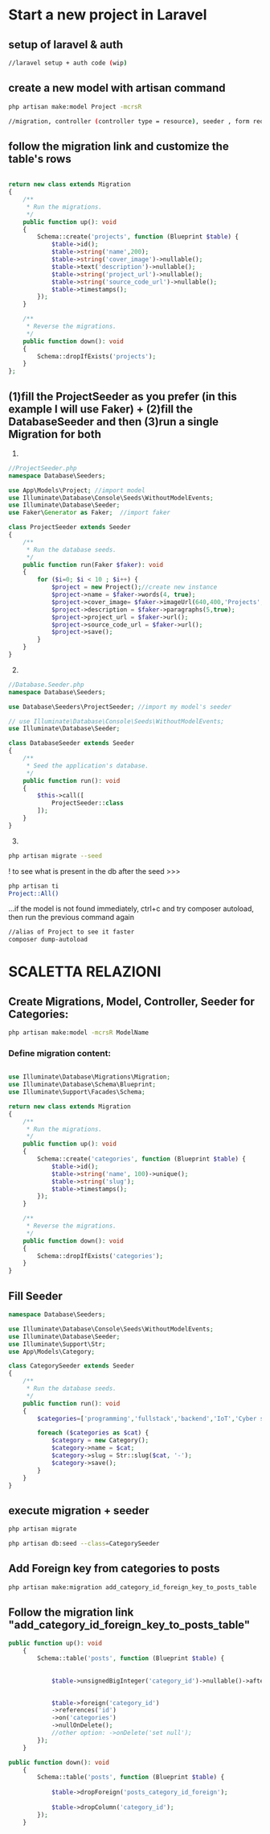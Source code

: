 # Start a new project in Laravel

## setup of laravel & auth 
```bash
//laravel setup + auth code (wip)
```
## create a new model with artisan command
```bash
php artisan make:model Project -mcrsR

//migration, controller (controller type = resource), seeder , form requests for validation
```
## follow the migration link and customize the table's rows 
```php

return new class extends Migration
{
    /**
     * Run the migrations.
     */
    public function up(): void
    {
        Schema::create('projects', function (Blueprint $table) {
            $table->id();
            $table->string('name',200); 
            $table->string('cover_image')->nullable();
            $table->text('description')->nullable();
            $table->string('project_url')->nullable();
            $table->string('source_code_url')->nullable();
            $table->timestamps();
        });
    }

    /**
     * Reverse the migrations.
     */
    public function down(): void
    {
        Schema::dropIfExists('projects');
    }
};

```

## (1)fill the ProjectSeeder as you prefer (in this example I will use Faker) + (2)fill the DatabaseSeeder and then (3)run a single Migration for both 

1. 
```php
//ProjectSeeder.php
namespace Database\Seeders;

use App\Models\Project; //import model
use Illuminate\Database\Console\Seeds\WithoutModelEvents;
use Illuminate\Database\Seeder;
use Faker\Generator as Faker;  //import faker

class ProjectSeeder extends Seeder
{
    /**
     * Run the database seeds.
     */
    public function run(Faker $faker): void
    {
        for ($i=0; $i < 10 ; $i++) { 
            $project = new Project();//create new instance 
            $project->name = $faker->words(4, true);
            $project->cover_image= $faker->imageUrl(640,400,'Projects',true,$project->name, true, 'jpg');
            $project->description = $faker->paragraphs(5,true);
            $project->project_url = $faker->url();
            $project->source_code_url = $faker->url();
            $project->save();
        }
    }
}

```
2. 

```php
//Database.Seeder.php
namespace Database\Seeders;

use Database\Seeders\ProjectSeeder; //import my model's seeder 

// use Illuminate\Database\Console\Seeds\WithoutModelEvents;
use Illuminate\Database\Seeder;

class DatabaseSeeder extends Seeder
{
    /**
     * Seed the application's database.
     */
    public function run(): void
    {
        $this->call([
            ProjectSeeder::class
        ]);
    }
}

```
3. 
```bash
php artisan migrate --seed
```

! to see what is present in the db after the seed >>>
```bash
php artisan ti
Project::All()
```
...if the model is not found immediately, ctrl+c and try composer autoload, then run the previous command again
```bash
//alias of Project to see it faster 
composer dump-autoload
```














# SCALETTA RELAZIONI 

## Create Migrations, Model, Controller, Seeder for Categories: 
```bash
php artisan make:model -mcrsR ModelName
```
### Define migration content:
```php

use Illuminate\Database\Migrations\Migration;
use Illuminate\Database\Schema\Blueprint;
use Illuminate\Support\Facades\Schema;

return new class extends Migration
{
    /**
     * Run the migrations.
     */
    public function up(): void
    {
        Schema::create('categories', function (Blueprint $table) {
            $table->id();
            $table->string('name', 100)->unique();
            $table->string('slug');
            $table->timestamps();
        });
    }

    /**
     * Reverse the migrations.
     */
    public function down(): void
    {
        Schema::dropIfExists('categories');
    }
}
```
## Fill Seeder 
```php
namespace Database\Seeders;

use Illuminate\Database\Console\Seeds\WithoutModelEvents;
use Illuminate\Database\Seeder;
use Illuminate\Support\Str;
use App\Models\Category;

class CategorySeeder extends Seeder
{
    /**
     * Run the database seeds.
     */
    public function run(): void
    {
        $categories=['programming','fullstack','backend','IoT','Cyber security'];

        foreach ($categories as $cat) {
            $category = new Category();
            $category->name = $cat;
            $category->slug = Str::slug($cat, '-');
            $category->save();
        }
    }
}
```
## execute migration + seeder
```bash
php artisan migrate
```

```bash
php artisan db:seed --class=CategorySeeder
```

## Add Foreign key from categories to posts

```bash
php artisan make:migration add_category_id_foreign_key_to_posts_table
```
## Follow the migration link "add_category_id_foreign_key_to_posts_table"

```php
public function up(): void
    {
        Schema::table('posts', function (Blueprint $table) {
            
            
            $table->unsignedBigInteger('category_id')->nullable()->after('id');

            
            $table->foreign('category_id')
            ->references('id')
            ->on('categories')
            ->nullOnDelete();
            //other option: ->onDelete('set null'); 
        });
    }

public function down(): void
    {
        Schema::table('posts', function (Blueprint $table) {
            
            $table->dropForeign('posts_category_id_foreign');
            
            $table->dropColumn('category_id');
        });
    }

```



    
   
